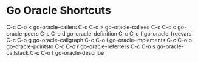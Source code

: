 
Go Oracle Shortcuts
===================

C-c C-o <       go-oracle-callers
C-c C-o >       go-oracle-callees
C-c C-o c       go-oracle-peers
C-c C-o d       go-oracle-definition
C-c C-o f       go-oracle-freevars
C-c C-o g       go-oracle-callgraph
C-c C-o i       go-oracle-implements
C-c C-o p       go-oracle-pointsto
C-c C-o r       go-oracle-referrers
C-c C-o s       go-oracle-callstack
C-c C-o t       go-oracle-describe


